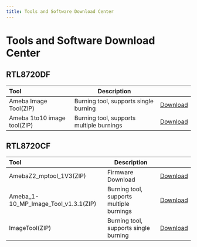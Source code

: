 ```yaml
---
title: Tools and Software Download Center
---
```



# Tools and Software Download Center

 
<!-- | Tool Name                                   | Description                                 | Download
| :------------|:------------------------------------|:--------------------
| Audacity        | Audacity is an open-source, free recording and playback tool used for testing audio, capable of multi-channel recording and playback.                | [audacity-win-3.4.2-64bit.exe](/assets/download/audacity-win-3.4.2-64bit.exe)
| usbdeview       | Usbdeview is a free tool software to view USB device enumeration information of Windows operating system.               | [usbdeview.zip](/assets/download/usbdeview.zip)
| Zadig       | Zadig is a free tool software to install Windows USB drivers.               | [zadig-2.8.exe](/assets/download/zadig-2.8.exe) -->


## RTL8720DF

|    Tool    |   Description   |     | 
|:-------|------| --------: |
| Ameba Image Tool(ZIP) |     Burning tool, supports single burning       | [Download](/assets/download/8720df/Ameba-Image_Tool.zip) |
| Ameba 1to10 image tool(ZIP) |      Burning tool, supports multiple burnings       | [Download](/assets/download/8720df/ameba-1to10-image-tool-v2.3.zip) |


## RTL8720CF

|    Tool    |   Description   |     | 
|:-------|------| --------: |
| AmebaZ2_mptool_1V3(ZIP) |    Firmware Download      | [Download](/assets/download/8720cf/AmebaZ2_mptool_1V3.zip) |
| Ameba_1-10_MP_Image_Tool_v1.3.1(ZIP) | Burning tool, supports multiple burnings     |  [Download](/assets/download/8720cf/Ameba_1-10_MP_Image_Tool_v1.3.1(79783).zip) |
| ImageTool(ZIP) | Burning tool, supports single burning       | [Download](/assets/download/8720cf/2022_0520_ImageTool(85511).zip) |


